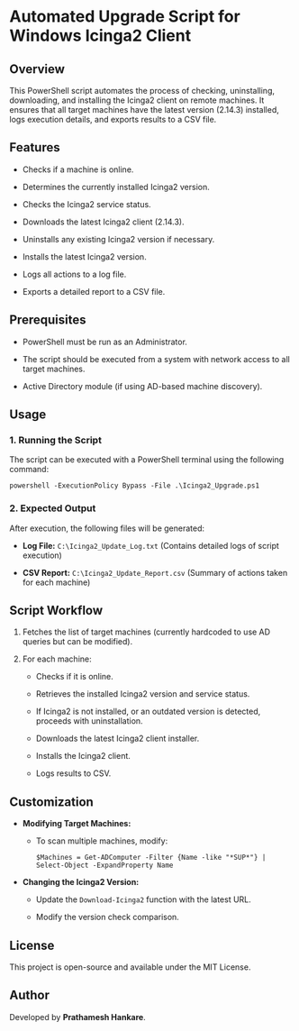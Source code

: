 Automated Upgrade Script for Windows Icinga2 Client
================================

Overview
--------

This PowerShell script automates the process of checking, uninstalling, downloading, and installing the Icinga2 client on remote machines. It ensures that all target machines have the latest version (2.14.3) installed, logs execution details, and exports results to a CSV file.

Features
--------

-   Checks if a machine is online.

-   Determines the currently installed Icinga2 version.

-   Checks the Icinga2 service status.

-   Downloads the latest Icinga2 client (2.14.3).

-   Uninstalls any existing Icinga2 version if necessary.

-   Installs the latest Icinga2 version.

-   Logs all actions to a log file.

-   Exports a detailed report to a CSV file.

Prerequisites
-------------

-   PowerShell must be run as an Administrator.

-   The script should be executed from a system with network access to all target machines.

-   Active Directory module (if using AD-based machine discovery).

Usage
-----

### 1\. Running the Script

The script can be executed with a PowerShell terminal using the following command:

```
powershell -ExecutionPolicy Bypass -File .\Icinga2_Upgrade.ps1
```

### 2\. Expected Output

After execution, the following files will be generated:

-   **Log File:** `C:\Icinga2_Update_Log.txt` (Contains detailed logs of script execution)

-   **CSV Report:** `C:\Icinga2_Update_Report.csv` (Summary of actions taken for each machine)

Script Workflow
---------------

1.  Fetches the list of target machines (currently hardcoded to use AD queries but can be modified).

2.  For each machine:

    -   Checks if it is online.

    -   Retrieves the installed Icinga2 version and service status.

    -   If Icinga2 is not installed, or an outdated version is detected, proceeds with uninstallation.

    -   Downloads the latest Icinga2 client installer.

    -   Installs the Icinga2 client.

    -   Logs results to CSV.

Customization
-------------

-   **Modifying Target Machines:**

    -   To scan multiple machines, modify:

        ```
        $Machines = Get-ADComputer -Filter {Name -like "*SUP*"} | Select-Object -ExpandProperty Name
        ```

-   **Changing the Icinga2 Version:**

    -   Update the `Download-Icinga2` function with the latest URL.

    -   Modify the version check comparison.

License
-------

This project is open-source and available under the MIT License.

Author
------

Developed by **Prathamesh Hankare**.
